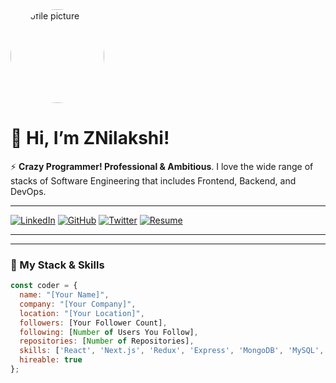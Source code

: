 <img src="https://your-photo-url.jpg" alt="profile picture" style="border-radius:50%; width:150px;">

# 👋 Hi, I’m ZNilakshi!
⚡ **Crazy Programmer! Professional & Ambitious**. I love the wide range of stacks of Software Engineering that includes Frontend, Backend, and DevOps.

---

[![LinkedIn](https://img.shields.io/badge/LinkedIn-0077B5?logo=linkedin&logoColor=white)](https://www.linkedin.com/in/your-profile)
[![GitHub](https://img.shields.io/badge/GitHub-181717?logo=github&logoColor=white)](https://github.com/ZNilakshi)
[![Twitter](https://img.shields.io/badge/Twitter-1DA1F2?logo=twitter&logoColor=white)](https://twitter.com/your-handle)
[![Resume](https://img.shields.io/badge/Get-Resume-green?logo=googledrive)](https://link-to-your-resume.com)

---


---

### 🔧 My Stack & Skills

```js
const coder = {
  name: "[Your Name]",
  company: "[Your Company]",
  location: "[Your Location]",
  followers: [Your Follower Count],
  following: [Number of Users You Follow],
  repositories: [Number of Repositories],
  skills: ['React', 'Next.js', 'Redux', 'Express', 'MongoDB', 'MySQL', 'Postgres', 'Docker', 'AWS'],
  hireable: true
};
